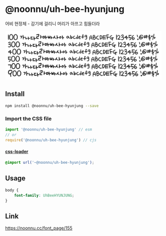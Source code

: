 # @noonnu/uh-bee-hyunjung

어비 현정체 - 감기에 걸리니 머리가 아프고 힘들더라

![example](./example.png)

## Install

```bash
npm install @noonnu/uh-bee-hyunjung --save
```

### Import the CSS file

```js
import '@noonnu/uh-bee-hyunjung' // esm
// or
require('@noonnu/uh-bee-hyunjung') // cjs
```

#### [css-loader](https://github.com/webpack-contrib/css-loader)

```css
@import url('~@noonnu/uh-bee-hyunjung');
```

## Usage

```css
body {
    font-family: UhBeeHYUNJUNG;
}
```

## Link

https://noonnu.cc/font_page/155
